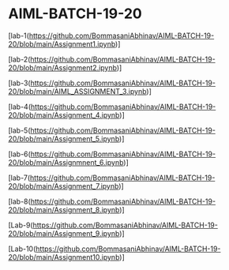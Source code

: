 # AIML-BATCH-19-20
[lab-1(https://github.com/BommasaniAbhinav/AIML-BATCH-19-20/blob/main/Assignment1.ipynb)] 

[lab-2(https://github.com/BommasaniAbhinav/AIML-BATCH-19-20/blob/main/Assignment2.ipynb)]

[lab-3(https://github.com/BommasaniAbhinav/AIML-BATCH-19-20/blob/main/AIML_ASSIGNMENT_3.ipynb)]

[lab-4(https://github.com/BommasaniAbhinav/AIML-BATCH-19-20/blob/main/Assignment_4.ipynb)]

[lab-5(https://github.com/BommasaniAbhinav/AIML-BATCH-19-20/blob/main/Assignment_5.ipynb)]

[lab-6(https://github.com/BommasaniAbhinav/AIML-BATCH-19-20/blob/main/Assignmnent_6.ipynb)]

[lab-7(https://github.com/BommasaniAbhinav/AIML-BATCH-19-20/blob/main/Assignment_7.ipynb)]

[lab-8(https://github.com/BommasaniAbhinav/AIML-BATCH-19-20/blob/main/Assignment_8.ipynb)]

[Lab-9(https://github.com/BommasaniAbhinav/AIML-BATCH-19-20/blob/main/Assignment_9.ipynb)]

[Lab-10(https://github.com/BommasaniAbhinav/AIML-BATCH-19-20/blob/main/Assignment10.ipynb)]

